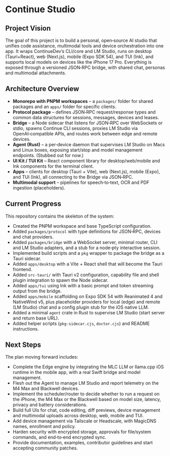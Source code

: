 # Continue Studio

## Project Vision

The goal of this project is to build a personal, open‑source AI studio that unifies code assistance, multimodal tools and device orchestration into one app.  It wraps ContinueDev’s CLI/core and LM Studio, runs on desktop (Tauri+React), web (Next.js), mobile (Expo SDK 54), and TUI (Ink), and supports local models on devices like the iPhone 17 Pro.  Everything is exposed through a versioned JSON‑RPC bridge, with shared chat, personas and multimodal attachments.

## Architecture Overview

- **Monorepo with PNPM workspaces** – a `packages/` folder for shared packages and an `apps/` folder for specific clients.
- **Protocol package** – defines JSON‑RPC request/response types and common data structures for sessions, messages, devices and leases.
- **Bridge** – a Node sidecar that listens for JSON‑RPC over WebSockets or stdio, spawns Continue CLI sessions, proxies LM Studio via OpenAI‑compatible APIs, and routes work between edge and remote devices.
- **Agent (Rust)** – a per‑device daemon that supervises LM Studio on Macs and Linux boxes, exposing start/stop and model management endpoints.  (Stubbed out for now.)
- **UI Kit / TUI Kit** – React component library for desktop/web/mobile and Ink components for the terminal client.
- **Apps** – clients for desktop (Tauri + Vite), web (Next.js), mobile (Expo), and TUI (Ink), all connecting to the Bridge via JSON‑RPC.
- **Multimodal support** – pipelines for speech‑to‑text, OCR and PDF ingestion (placeholders).

## Current Progress

This repository contains the skeleton of the system:

- Created the PNPM workspace and base TypeScript configuration.
- Added `packages/protocol` with type definitions for JSON‑RPC, devices and chat providers.
- Added `packages/bridge` with a WebSocket server, minimal router, CLI and LM Studio adapters, and a stub for a node‑pty interactive session.
- Implemented build scripts and a `pkg` wrapper to package the bridge as a Tauri sidecar.
- Added `apps/desktop` with a Vite + React shell that will become the Tauri frontend.
- Added `src-tauri/` with Tauri v2 configuration, capability file and shell plugin integration to spawn the Node sidecar.
- Added `apps/tui` using Ink with a basic prompt and token streaming output from the bridge.
- Added `apps/mobile` scaffolding on Expo SDK 54 with Reanimated 4 and NativeWind v5, plus placeholder providers for local (edge) and remote (LM Studio) chat and a config plugin stub for the iOS native LLM.
- Added a minimal `agent` crate in Rust to supervise LM Studio (start server and return base URL).
- Added helper scripts (`pkg-sidecar.cjs`, `doctor.cjs`) and README instructions.

## Next Steps

The plan moving forward includes:

- Complete the Edge engine by integrating the MLC LLM or llama.cpp iOS runtime in the mobile app, with a real Swift bridge and model management.
- Flesh out the Agent to manage LM Studio and report telemetry on the M4 Max and Blackwell devices.
- Implement the scheduler/router to decide whether to run a request on the iPhone, the M4 Max or the Blackwell based on model size, latency, privacy and battery considerations.
- Build full UIs for chat, code editing, diff previews, device management and multimodal uploads across desktop, web, mobile and TUI.
- Add device management via Tailscale or Headscale, with MagicDNS names, enrollment and policy.
- Harden security with encrypted storage, approvals for file/system commands, and end‑to‑end encrypted sync.
- Provide documentation, examples, contributor guidelines and start accepting community patches.
